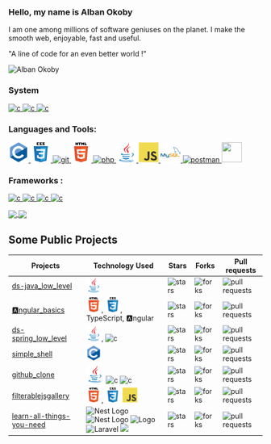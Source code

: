 
### Hello, my name is Alban Okoby
I am one among millions of software geniuses on the planet. I make the smooth web, enjoyable, fast and useful. <br>
<!-- A graduate B.Sc (IT-SN) Computer Science and Technology. -->

"A line of code for an even better world  !"
<p align="left"> <img src="https://komarev.com/ghpvc/?username=alban-okoby&label=Profile%20views&color=0e75b6&style=flat" alt="Alban Okoby" /> </p>

<h3> System </h3>
 <p align="left"> <a href="https://id.nl/_next/image?url=https%3A%2F%2Fwww.datocms-assets.com%2F56706%2F1666324500-px_computertotaal_31908_xzxagr42h78nv46i.png%3Ffm%3Dwebp%26fit%3Dcrop%26w%3D364%26h%3D240%26auto%3Dcompress%26fp-x%3D0.5%26fp-y%3D0.5&w=750&q=100" target="_blank" rel="noreferrer"> <img src="https://id.nl/_next/image?url=https%3A%2F%2Fwww.datocms-assets.com%2F56706%2F1666324500-px_computertotaal_31908_xzxagr42h78nv46i.png%3Ffm%3Dwebp%26fit%3Dcrop%26w%3D364%26h%3D240%26auto%3Dcompress%26fp-x%3D0.5%26fp-y%3D0.5&w=750&q=100" alt="c" width="80" height="50"/> </a> <a href="https://encrypted-tbn0.gstatic.com/images?q=tbn:ANd9GcRBuw9_a_f6qH-XzSPYXj9pEDtmIyZerrO9gKoyRMx45HsI-n7DOqqkuA_-FpB1PL1pmQU&usqp=CAU" target="_blank" rel="noreferrer"> <img src="https://encrypted-tbn0.gstatic.com/images?q=tbn:ANd9GcRBuw9_a_f6qH-XzSPYXj9pEDtmIyZerrO9gKoyRMx45HsI-n7DOqqkuA_-FpB1PL1pmQU&usqp=CAU" alt="c" width="65" height="50"/> </a> 
 <a href="https://encrypted-tbn0.gstatic.com/images?q=tbn:ANd9GcRBuw9_a_f6qH-XzSPYXj9pEDtmIyZerrO9gKoyRMx45HsI-n7DOqqkuA_-FpB1PL1pmQU&usqp=CAU" target="_blank" rel="noreferrer"> <img src="https://venzi.files.wordpress.com/2018/07/linux_penguin_with_logo.gif?w=254" alt="c" width="65" height="50"/> </a>
 </p>
 
<h3 align="left">Languages and Tools:</h3>
<p align="left"> <a href="https://www.cprogramming.com/" target="_blank" rel="noreferrer"> <img src="https://raw.githubusercontent.com/devicons/devicon/master/icons/c/c-original.svg" alt="ubuntu" width="40" height="40"/> </a> <a href="https://www.w3schools.com/css/" target="_blank" rel="noreferrer"> <img src="https://raw.githubusercontent.com/devicons/devicon/master/icons/css3/css3-original-wordmark.svg" alt="css3" width="40" height="40"/> </a> <!-- <a href="https://dart.dev" target="_blank" rel="noreferrer"> <img src="https://www.vectorlogo.zone/logos/dartlang/dartlang-icon.svg" alt="dart" width="40" height="40"/> </a> <a href="https://flutter.dev" target="_blank" rel="noreferrer"> <img src="https://www.vectorlogo.zone/logos/flutterio/flutterio-icon.svg" alt="flutter" width="40" height="40"/> </a> --> <a href="https://git-scm.com/" target="_blank" rel="noreferrer"> <img src="https://www.vectorlogo.zone/logos/git-scm/git-scm-icon.svg" alt="git" width="40" height="40"/> </a> <a href="https://www.w3.org/html/" target="_blank" rel="noreferrer"> <img src="https://raw.githubusercontent.com/devicons/devicon/master/icons/html5/html5-original-wordmark.svg" alt="html5" width="40" height="40"/> </a> <a href="https://www.php.net/" target="_blank" rel="noreferrer"> <img src="https://upload.wikimedia.org/wikipedia/commons/3/31/Webysther_20160423_-_Elephpant.svg" alt="php" width="40" height="40"/> </a>  <a href="https://www.java.com" target="_blank" rel="noreferrer"> <img src="https://raw.githubusercontent.com/devicons/devicon/master/icons/java/java-original.svg" alt="java" width="40" height="40"/> </a> <a href="https://developer.mozilla.org/en-US/docs/Web/JavaScript" target="_blank" rel="noreferrer"> <img src="https://raw.githubusercontent.com/devicons/devicon/master/icons/javascript/javascript-original.svg" alt="javascript" width="40" height="40"/> </a> 
<!--  <a href="https://www.linux.org/" target="_blank" rel="noreferrer"> <img src="https://raw.giathubusercontent.com/devicons/devicon/master/icons/linux/linux-original.svg" alt="linux" width="40" height="40"/> </a>  -->
 <a href="https://www.mysql.com/" target="_blank" rel="noreferrer"> <img src="https://raw.githubusercontent.com/devicons/devicon/master/icons/mysql/mysql-original-wordmark.svg" alt="mysql" width="40" height="40"/> </a> <a href="https://postman.com" target="_blank" rel="noreferrer"> <img src="https://www.vectorlogo.zone/logos/getpostman/getpostman-icon.svg" alt="postman" width="40" height="40" /> </a> <a href="https://bitbucket.org" target="_blank" rel="noreferrer" ><img src="https://encrypted-tbn0.gstatic.com/images?q=tbn:ANd9GcQXhpSXbWWq_Cu8k-TA7PBfXF6D4rfwpokAHO0KTyI2_w&s" alt="" width="40" height="40"/> </a>   <!-- <a href="https://www.python.org" target="_blank" rel="noreferrer" ><img src="https://raw.githubusercontent.com/devicons/devicon/master/icons/python/python-original.svg" alt="python" width="40" height="40"/> </a> 
-->
</p>

  <h3 align="left">Frameworks :</h3>
  <p align="left"> <a href="https://www.angular.io" target="_blank" rel="noreferrer"> <img src="https://angular.io/assets/images/logos/angular/shield-large.svg" alt="c" width="50" height="50"/> </a> <a href="https://www.spring.io" target="_blank" rel="noreferrer"> <img src="https://encrypted-tbn0.gstatic.com/images?q=tbn:ANd9GcRKv3NF172jmJj6A20BTyi7K9W1gybX6ymf3U01sXCipg&s" alt="c" width="50" height="50"/> </a> <a href="https://www.angular.io" target="_blank" rel="noreferrer"> <img src="https://getbootstrap.com/docs/5.3/assets/brand/bootstrap-logo-shadow.png" alt="c" width="50" height="50"/> </a> <a href="https://material.angular.io/" target="_blank" rel="noreferrer"> <img src="https://static.javatpoint.com/tutorial/angular-material/images/angular-material.jpg" alt="c" width="250" height="50"/> </a>
  </p>
  <a href="https://github.com/alban-okoby/alban-okoby">
  <img align="center" src="https://github-readme-stats.vercel.app/api?username=alban-okoby&theme=highcontrast&show_icons=true&count_private=true&show_owner=true" />
</a>
<a href="https://github.com/alban-okoby/alban-okoby">
  <img align="center" src="https://github-readme-stats.vercel.app/api/top-langs/?username=alban-okoby&theme=highcontrast&show_icons=true&hide=html&langs_count=8&layout=donut" />
</a>

## Some Public Projects

Projects | Technology Used | Stars | Forks | Pull requests | 
|----------|------------------|-------|-------|---------------|
| [ds-java_low_level](https://github.com/alban-okoby/ds-java_low_level) | <img src="https://raw.githubusercontent.com/devicons/devicon/master/icons/java/java-original.svg" alt="java" width="30" height="30"/> | ![stars](https://img.shields.io/github/stars/alban-okoby/ds-java_low_level?style=flat-square&labelColor=343b41) | ![forks](https://img.shields.io/github/forks/alban-okoby/ds-java_low_level?style=flat-square&labelColor=343b41) | ![pull requests](https://img.shields.io/github/issues-pr/alban-okoby/ds-java_low_level?style=flat-square&labelColor=343b41) |
| [🅰ngular_basics](https://github.com/alban-okoby/ds-free_angular_basics) | <img src="https://raw.githubusercontent.com/devicons/devicon/master/icons/html5/html5-original-wordmark.svg" alt="html5" width="30" height="30"/>, <img src="https://raw.githubusercontent.com/devicons/devicon/master/icons/css3/css3-original-wordmark.svg" alt="css3" width="30" height="30"/>, TypeScript, 🅰ngular | ![stars](https://img.shields.io/github/stars/alban-okoby/ds-free_angular_basics?style=flat-square&labelColor=343b41) | ![forks](https://img.shields.io/github/forks/alban-okoby/ds-free_angular_basics?style=flat-square&labelColor=343b41) | ![pull requests](https://img.shields.io/github/issues-pr/alban-okoby/ds-free_angular_basics?style=flat-square&labelColor=343b41) |
| [ds-spring_low_level](https://github.com/alban-okoby/ds-spring_low_level) | <img src="https://raw.githubusercontent.com/devicons/devicon/master/icons/java/java-original.svg" alt="java" width="30" height="30"/>,  <img src="https://encrypted-tbn0.gstatic.com/images?q=tbn:ANd9GcRKv3NF172jmJj6A20BTyi7K9W1gybX6ymf3U01sXCipg&s" alt="c" width="30" height="30"/> | ![stars](https://img.shields.io/github/stars/alban-okoby/ds-spring_low_level?style=flat-square&labelColor=343b41) | ![forks](https://img.shields.io/github/forks/alban-okoby/ds-spring_low_level?style=flat-square&labelColor=343b41) | ![pull requests](https://img.shields.io/github/issues-pr/alban-okoby/ds-spring_low_level?style=flat-square&labelColor=343b41) |
| [simple_shell](https://github.com/alban-okoby/simple_shell) | <img src="https://raw.githubusercontent.com/devicons/devicon/master/icons/c/c-original.svg" alt="c" width="30" height="30"/> | ![stars](https://img.shields.io/github/stars/alban-okoby/simple_shell?style=flat-square&labelColor=343b41) | ![forks](https://img.shields.io/github/forks/alban-okoby/simple_shell?style=flat-square&labelColor=343b41) | ![pull requests](https://img.shields.io/github/issues-pr/alban-okoby/simple_shell?style=flat-square&labelColor=343b41) |
| [github_clone](https://github.com/alban-okoby/github_clone) | <img src="https://raw.githubusercontent.com/devicons/devicon/master/icons/java/java-original.svg" alt="java" width="35" height="35"/> <img src="https://encrypted-tbn0.gstatic.com/images?q=tbn:ANd9GcRKv3NF172jmJj6A20BTyi7K9W1gybX6ymf3U01sXCipg&s" alt="c" width="30" height="30"/> <img src="https://angular.io/assets/images/logos/angular/shield-large.svg" alt="c" width="30" height="30"/>| ![stars](https://img.shields.io/github/stars/alban-okoby/github_clone?style=flat-square&labelColor=343b41)  | ![forks](https://img.shields.io/github/forks/alban-okoby/github_clone?style=flat-square&labelColor=343b41) | ![pull requests](https://img.shields.io/github/issues-pr/alban-okoby/github_clone?style=flat-square&labelColor=343b41) |
| [filterablejsgallery](https://github.com/alban-okoby/filterablejsgallery) | <img src="https://raw.githubusercontent.com/devicons/devicon/master/icons/html5/html5-original-wordmark.svg" alt="html5" width="30" height="30"/>, <img src="https://raw.githubusercontent.com/devicons/devicon/master/icons/css3/css3-original-wordmark.svg" alt="css3" width="30" height="30"/> <img src="https://raw.githubusercontent.com/devicons/devicon/master/icons/javascript/javascript-original.svg" alt="javascript" width="30" height="30"/> | ![stars](https://img.shields.io/github/stars/alban-okoby/filterablejsgallery?style=flat-square&labelColor=343b41)  | ![forks](https://img.shields.io/github/forks/alban-okoby/filterablejsgallery?style=flat-square&labelColor=343b41) | ![pull requests](https://img.shields.io/github/issues-pr/alban-okoby/filterablejsgallery?style=flat-square&labelColor=343b41) |
| [learn-all-things-you-need](https://github.com/alban-okoby/learn-all-things-you-need) | <img src="https://nestjs.com/img/logo-small.svg" width="30" alt="Nest Logo" /> <img src="https://upload.wikimedia.org/wikipedia/commons/c/c6/Dart_logo.png" width="30" alt="Nest Logo" /> <img src="https://upload.wikimedia.org/wikipedia/commons/d/d9/Node.js_logo.svg" width="50" alt="Logo" /> <img src="https://upload.wikimedia.org/wikipedia/commons/9/9a/Laravel.svg" alt="Laravel" width="30" /> <img src="https://upload.wikimedia.org/wikipedia/commons/thumb/9/95/Vue.js_Logo_2.svg/1024px-Vue.js_Logo_2.svg.png" width="30" /> | ![stars](https://img.shields.io/github/stars/alban-okoby/learn-all-things-you-need?style=flat-square&labelColor=343b41)  | ![forks](https://img.shields.io/github/forks/alban-okoby/filterablejsgallery?style=flat-square&labelColor=343b41) | ![pull requests](https://img.shields.io/github/issues-pr/alban-okoby/learn-all-things-you-need?style=flat-square&labelColor=343b41) |


